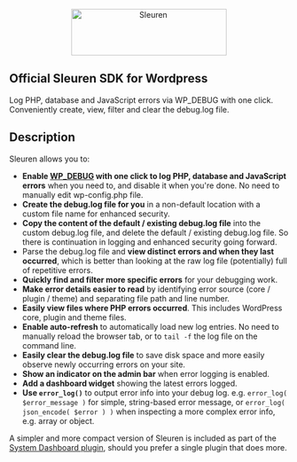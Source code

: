 <p align="center">
  <a href="https://sleuren.com/?utm_source=github&utm_medium=logo" target="_blank">
    <img src="https://www.sleuren.com/images/logo.webp" alt="Sleuren" width="280" height="84">
  </a>
</p>

## Official Sleuren SDK for Wordpress

Log PHP, database and JavaScript errors via WP_DEBUG with one click. Conveniently create, view, filter and clear the debug.log file.

## Description
Sleuren allows you to: 
* **Enable [WP_DEBUG](https://wordpress.org/support/article/debugging-in-wordpress/) with one click to log PHP, database and JavaScript errors** when you need to, and disable it when you're done. No need to manually edit wp-config.php file. 
* **Create the debug.log file for you** in a non-default location with a custom file name for enhanced security. 
* **Copy the content of the default / existing debug.log file** into the custom debug.log file, and delete the default / existing debug.log file. So there is continuation in logging and enhanced security going forward.
* Parse the debug.log file and **view distinct errors and when they last occurred**, which is better than looking at the raw log file (potentially) full of repetitive errors. 
* **Quickly find and filter more specific errors** for your debugging work.
* **Make error details easier to read** by identifying error source (core / plugin / theme) and separating file path and line number.
* **Easily view files where PHP errors occurred**. This includes WordPress core, plugin and theme files.
* **Enable auto-refresh** to automatically load new log entries. No need to manually reload the browser tab, or to ```tail -f``` the log file on the command line.
* **Easily clear the debug.log file** to save disk space and more easily observe newly occurring errors on your site.
* **Show an indicator on the admin bar** when error logging is enabled.
* **Add a dashboard widget** showing the latest errors logged.
* **Use `error_log()`** to output error info into your debug log. e.g. `error_log( $error_message )` for simple, string-based error message, or `error_log( json_encode( $error ) )` when inspecting a more complex error info, e.g. array or object.

A simpler and more compact version of Sleuren is included as part of the [System Dashboard plugin](https://wordpress.org/plugins/system-dashboard/), should you prefer a single plugin that does more.
